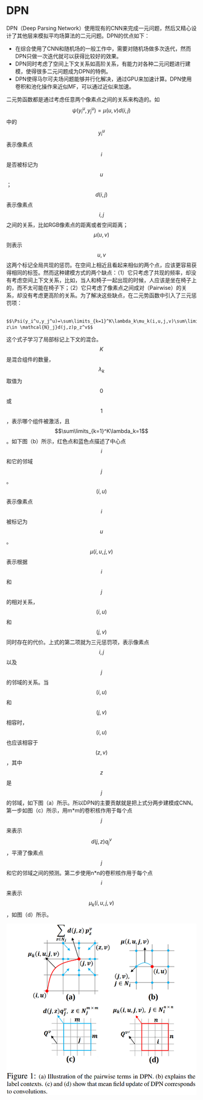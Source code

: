 # DPN

DPN（Deep Parsing Network）使用现有的CNN来完成一元问题，然后又精心设计了其他层来模拟平均场算法的二元问题。DPN的优点如下：

* 在综合使用了CNN和随机场的一般工作中，需要对随机场做多次迭代，然而DPN只做一次迭代就可以获得比较好的效果。
* DPN同时考虑了空间上下文关系如高阶关系，有能力对各种二元问题进行建模，使得很多二元问题成为DPN的特例。
* DPN使得马尔可夫场问题能够并行化解决，通过GPU来加速计算。DPN使用卷积和池化操作来近似MF，可以通过近似来加速。

二元势函数都是通过考虑任意两个像素点之间的关系来构造的。如 $$\psi(y_i^{u},y_j^{u})=\mu(u,v)d(i,j)$$ 中的 $$y_i^{u}$$ 表示像素点 $$i$$ 是否被标记为 $$u$$ ； $$d(i,j)$$ 表示像素点 $$i,j$$ 之间的关系，比如RGB像素点的距离或者空间距离； $$\mu(u,v)$$ 则表示 $$u,v$$ 这两个标记全局共现的惩罚。在空间上相近且看起来相似的两个点，应该更容易获得相同的标签。然而这种建模方式的两个缺点：（1）它只考虑了共现的频率，却没有考虑空间上下文关系，比如，当人和椅子一起出现的时候，人应该是坐在椅子上的，而不太可能在椅子下；（2）它只考虑了像素点之间成对（Pairwise）的关系，却没有考虑更高阶的关系。为了解决这些缺点，在二元势函数中引入了三元惩罚项：

                                       $$\Psi(y_i^u,y_j^u)=\sum\limits_{k=1}^K\lambda_k\mu_k(i,u,j,v)\sum\limits_{\forall z\in \mathcal{N}_j}d(j,z)p_z^v$$ 

这个式子学习了局部标记上下文的混合。 $$K$$ 是混合组件的数量， $$\lambda_k$$ 取值为 $$0$$ 或 $$1$$ ，表示哪个组件被激活，且 $$\sum\limits_{k=1}^K\lambda_k=1$$ 。如下图（b）所示，红色点和蓝色点描述了中心点 $$i$$ 和它的邻域 $$j$$ 。 $$(i,u)$$ 表示像素点 $$i$$ 被标记为 $$u$$ 。 $$\mu(i,u,j,v)$$ 表示根据 $$i$$ 和 $$j$$ 的相对关系， $$(i,u)$$ 和 $$(j,v)$$ 同时存在的代价。上式的第二项就为三元惩罚项，表示像素点 $$i,j$$ 以及 $$j$$ 的邻域的关系。当 $$(i,u)$$ 和 $$(j,v)$$ 相容时， $$(i,u)$$ 也应该相容于 $$(z,v)$$ ，其中 $$z$$ 是 $$j$$ 的邻域，如下图（a）所示。所以DPN的主要贡献就是把上式分两步建模成CNN。第一步如图（c）所示，用m\*m的卷积核作用于每个点 $$j$$ 来表示 $$d(j,z)q_j^v$$ ，平滑了像素点 $$j$$ 和它的邻域之间的预测。第二步使用n\*n的卷积核作用于每个点 $$i$$ 来表示 $$\mu_k(i,u,j,v)$$ ，如图（d）所示。

![](../../../../.gitbook/assets/screenshot-from-2019-01-19-12-03-19.png)

